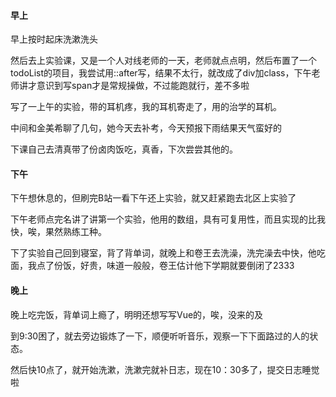#### 早上

早上按时起床洗漱洗头

然后去上实验课，又是一个人对线老师的一天，老师就点点明，然后布置了一个todoList的项目，我尝试用::after写，结果不太行，就改成了div加class，下午老师讲才意识到写span才是常规操做，不过能跑就行，差不多啦

写了一上午的实验，带的耳机疼，我的耳机寄走了，用的治学的耳机。

中间和金美希聊了几句，她今天去补考，今天预报下雨结果天气蛮好的

下课自己去清真带了份卤肉饭吃，真香，下次尝尝其他的。

#### 下午

下午想休息的，但刷完B站一看下午还上实验，就又赶紧跑去北区上实验了

下午老师点完名讲了讲第一个实验，他用的数组，具有可复用性，而且实现的比我快，唉，果然熟练工种。

下了实验自己回到寝室，背了背单词，就晚上和卷王去洗澡，洗完澡去中快，他吃面，我点了份饭，好贵，味道一般般，卷王估计他下学期就要倒闭了2333

#### 晚上

晚上吃完饭，背单词上瘾了，明明还想写写Vue的，唉，没来的及

到9:30困了，就去旁边锻炼了一下，顺便听听音乐，观察一下下面路过的人的状态。

然后快10点了，就开始洗漱，洗漱完就补日志，现在10：30多了，提交日志睡觉啦